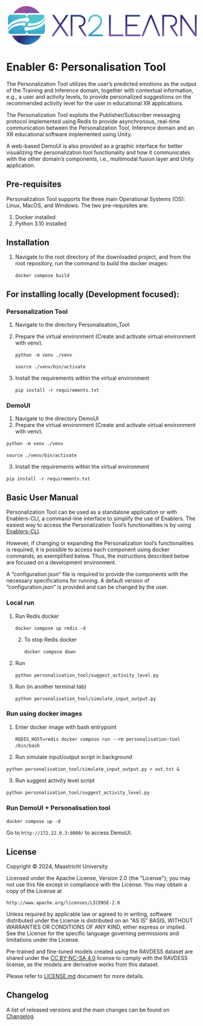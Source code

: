 ![XR2Learn](https://raw.githubusercontent.com/XR2Learn/.github/5c0fada6136915b389c1cd2151a0dd2cfc4a5aac/images/XR2Learn%20logo.png)

# Enabler 6: Personalisation Tool

The Personalization Tool utilizes the user’s predicted emotions as the output of the Training and Inference domain,
together with contextual information, e.g., a user and activity levels, to provide personalized suggestions on the
recommended activity level for the user in educational XR applications.

The Personalization Tool exploits the Publisher/Subscriber messaging protocol implemented using Redis to provide
asynchronous, real-time communication between the Personalization Tool, Inference domain and an XR educational software
implemented using Unity.

A web-based DemoUI is also provided as a graphic interface for better visualizing the personalization tool functionality
and how it communicates with the other domain’s components, i.e., multimodal fusion layer and Unity application.

## Pre-requisites

Personalization Tool supports the three main Operational Systems (OS): Linux, MacOS, and Windows.
The two pre-requisites are:

1. Docker installed
2. Python 3.10 installed

## Installation

1. Navigate to the root directory of the downloaded project, and from the root repository, run the command to build the
   docker images:

   `docker compose build`

## For installing locally (Development focused):

### Personalization Tool

1. Navigate to the directory Personalisation_Tool
2. Prepare the virtual environment (Create and activate virtual environment with venv).

   `python -m venv ./venv`

   `source ./venv/bin/activate`
3. Install the requirements within the virtual environment

   `pip install -r requirements.txt`

### DemoUI

1. Navigate to the directory DemoUI
2. Prepare the virtual environment (Create and activate virtual environment with venv).

`python -m venv ./venv`

`source ./venv/bin/activate`

3. Install the requirements within the virtual environment

`pip install -r requirements.txt`

## Basic User Manual

Personalization Tool can be used as a standalone application or with Enablers-CLI, a command-line interface to simplify
the use of Enablers. The easiest way to access the Personalization Tool’s functionalities is by
using [Enablers-CLI](https://github.com/XR2Learn/Enablers-CLI).

However, if changing or expanding the Personalization tool’s functionalities is required, it is possible to access each
component using docker commands, as exemplified below. Thus, the instructions described below are focused on a
development environment.

A “configuration.json” file is required to provide the components with the necessary specifications for running. A
default version of “configuration.json” is provided and can be changed by the user.

### Local run
1. Run Redis docker

   `docker compose up redis -d`

    2. To stop Redis docker

       `docker compose down`

2. Run

   `python personalisation_tool/suggest_activity_level.py`

3. Run (in another terminal tab)

   `python personalisation_tool/simulate_input_output.py`

### Run using docker images

1. Enter docker image with bash entrypoint

   `REDIS_HOST=redis docker compose run --rm personalisation-tool /bin/bash`
2. Run simulate input/output script in background

`python personalisation_tool/simulate_input_output.py > out.txt &`

3. Run suggest activity level script

`python personalisation_tool/suggest_activity_level.py`

### Run DemoUI + Personalisation tool

`docker compose up -d`

Go to `http://172.22.0.3:8000/` to access DemoUI.

## License

Copyright © 2024, Maastricht University

Licensed under the Apache License, Version 2.0 (the "License");
you may not use this file except in compliance with the License.
You may obtain a copy of the License at

    http://www.apache.org/licenses/LICENSE-2.0

Unless required by applicable law or agreed to in writing, software
distributed under the License is distributed on an "AS IS" BASIS,
WITHOUT WARRANTIES OR CONDITIONS OF ANY KIND, either express or implied.
See the License for the specific language governing permissions and
limitations under the License.

Pre-trained and fine-tuned models created using the RAVDESS dataset are shared under
the [CC BY-NC-SA 4.0](https://creativecommons.org/licenses/by-nc-sa/4.0/deed.en) license to
comply with the RAVDESS license, as the models are derivative works from this dataset.

Please refer to [LICENSE.md](LICENSE.md) document for more details.

## Changelog

A list of released versions and the main changes can be found on [Changelog](CHANGELOG.md).